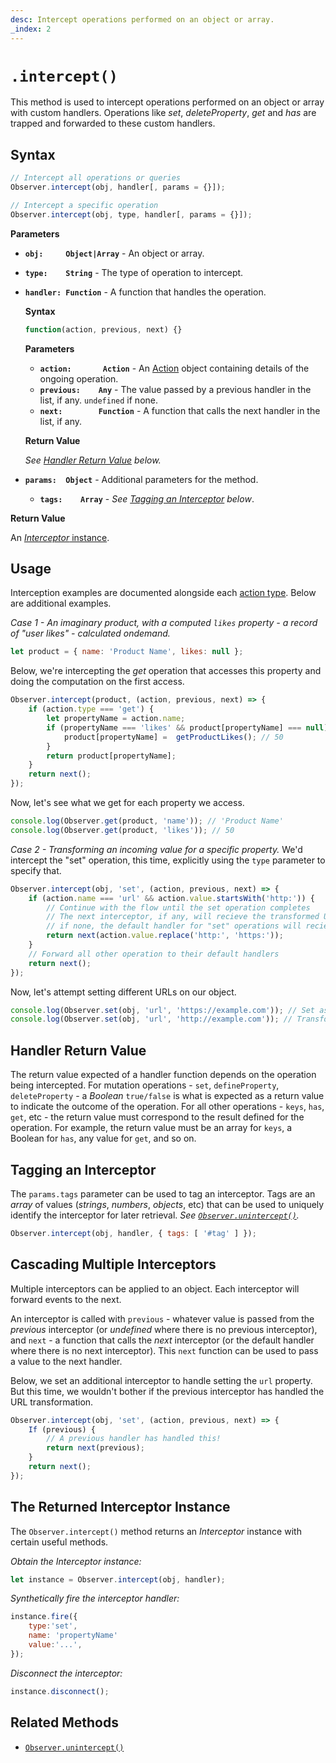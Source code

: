```yaml
---
desc: Intercept operations performed on an object or array.
_index: 2
---
```

# `.intercept()`

This method is used to intercept operations performed on an object or array with custom handlers. Operations like *set*, *deleteProperty*, *get* and *has* are trapped and forwarded to these custom handlers.

## Syntax

```js
// Intercept all operations or queries
Observer.intercept(obj, handler[, params = {}]);

// Intercept a specific operation
Observer.intercept(obj, type, handler[, params = {}]);
```

**Parameters**

+ **`obj:     Object|Array`** - An object or array.
+ **`type:    String`** - The type of operation to intercept.
+ **`handler: Function`** - A function that handles the operation.

    **Syntax**

    ```js
    function(action, previous, next) {}
    ```

    **Parameters**

    + **`action:       Action`** - An [Action](../../core/Action) object containing details of the ongoing operation.
    + **`previous:    Any`** - The value passed by a previous handler in the list, if any. `undefined` if none.
    + **`next:        Function`** - A function that calls the next handler in the list, if any.

    **Return Value**

    *See [Handler Return Value](#handler-return-value) below.*

+ **`params:  Object`** - Additional parameters for the method.
    + **`tags:    Array`** - *See [Tagging an Interceptor](#tagging-an-interceptor) below*.

**Return Value**

An [*Interceptor* instance](#the-returned-interceptor-instance).

## Usage

Interception examples are documented alongside each [action type](../../actions). Below are additional examples.

*Case 1 - An imaginary product, with a computed `likes` property - a record of "user likes" -  calculated ondemand.*

```js
let product = { name: 'Product Name', likes: null };
```

Below, we're intercepting the *get* operation that accesses this property and doing the computation on the first access.

```js
Observer.intercept(product, (action, previous, next) => {
    if (action.type === 'get') {
        let propertyName = action.name;
        if (propertyName === 'likes' && product[propertyName] === null) {
            product[propertyName] =  getProductLikes(); // 50
        }
        return product[propertyName];
    }
    return next();
});
```

Now, let's see what we get for each property we access.

```js
console.log(Observer.get(product, 'name')); // 'Product Name'
console.log(Observer.get(product, 'likes')); // 50
```

*Case 2 - Transforming an incoming value for a specific property.* We'd intercept the "set" operation, this time, explicitly using the `type` parameter to specify that.

```js
Observer.intercept(obj, 'set', (action, previous, next) => {
    if (action.name === 'url' && action.value.startsWith('http:')) {
        // Continue with the flow until the set operation completes
        // The next interceptor, if any, will recieve the transformed URL
        // if none, the default handler for "set" operations will recieve the transformed URL
        return next(action.value.replace('http:', 'https:'));
    }
    // Forward all other operation to their default handlers
    return next();
});
```

Now, let's attempt setting different URLs on our object.

```js
console.log(Observer.set(obj, 'url', 'https://example.com')); // Set as-is
console.log(Observer.set(obj, 'url', 'http://example.com')); // Transformed before being set
```

## Handler Return Value

The return value expected of a handler function depends on the operation being intercepted. For mutation operations - `set`, `defineProperty`, `deleteProperty` - a *Boolean* `true/false` is what is expected as a return value to indicate the outcome of the operation. For all other operations - `keys`, `has`, `get`, etc - the return value must correspond to the result defined for the operation. For example, the return value must be an array for `keys`, a Boolean for `has`, any value for `get`, and so on.

## Tagging an Interceptor

The `params.tags` parameter can be used to tag an interceptor. Tags are an *array* of values (*strings*, *numbers*, *objects*, etc) that can be used to uniquely identify the interceptor for later retrieval. *See [`Observer.unintercept()`](../unintercept).*

```js
Observer.intercept(obj, handler, { tags: [ '#tag' ] });
```

## Cascading Multiple Interceptors

Multiple interceptors can be applied to an object. Each interceptor will forward events to the next.

An interceptor is called with `previous` - whatever value is passed from the *previous* interceptor \(or *undefined* where there is no previous interceptor\), and `next` - a function that calls the *next* interceptor \(or the default handler where there is no next interceptor\). This `next` function can be used to pass a value to the next handler.

Below, we set an additional interceptor to handle setting the `url` property. But this time, we wouldn't bother if the previous interceptor has handled the URL transformation.

```js
Observer.intercept(obj, 'set', (action, previous, next) => {
    If (previous) {
        // A previous handler has handled this!
        return next(previous);
    }
    return next();
});
```

## The Returned Interceptor Instance

The `Observer.intercept()` method returns an *Interceptor* instance with certain useful methods.

*Obtain the Interceptor instance:*

```js
let instance = Observer.intercept(obj, handler);
```

*Synthetically fire the interceptor handler:*

```js
instance.fire({
    type:'set',
    name: 'propertyName'
    value:'...',
});
```
*Disconnect the interceptor:*

```js
instance.disconnect();
```

## Related Methods

+ [`Observer.unintercept()`](../unintercept)